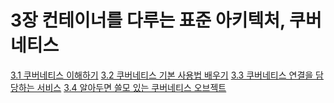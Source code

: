 # 3장 컨테이너를 다루는 표준 아키텍처, 쿠버네티스

[3.1 쿠버네티스 이해하기](3.1.md)
[3.2 쿠버네티스 기본 사용법 배우기](3.2.md)
[3.3 쿠버네티스 연결을 담당하는 서비스](3.3.md)
[3.4 알아두면 쓸모 있는 쿠버네티스 오브젝트](3.4.md)